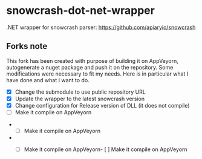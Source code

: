 snowcrash-dot-net-wrapper
=========================
.NET wrapper for snowcrash parser: https://github.com/apiaryio/snowcrash

## Forks note

This fork has been created with purpose of building it on AppVeyorn, autogenerate a nuget package and push it on the repository.
Some modifications were necessary to fit my needs. Here is in particular what I have done and what I want to do.

- [x] Change the submodule to use public repository URL
- [x] Update the wrapper to the latest snowcrash version
- [x] Change configuration for Release version of DLL (it does not compile)
- [ ] Make it compile on AppVeyorn
- - [ ] Make it compile on AppVeyorn
- - [ ] Make it compile on AppVeyorn- [ ] Make it compile on AppVeyorn


